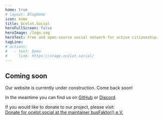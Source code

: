 ```yaml
---
home: true
# layout: BlogHome
icon: home
title: Ocelot.Social
heroFullScreen: false
heroImage: /logo.svg
heroText: Free and open-source social network for active citizenship.
tagLine: 
# actions:
#   - text: Demo
#     link: https://stage.ocelot.social/
---
```

## Coming soon

Our website is currently under construction. Come back soon!

In the meantime you can find us on [GitHub](https://github.com/Ocelot-Social-Community/) or [Discord](https://discord.gg/AGPJ7YgC).

If you would like to donate to our project, please visit:  
[Donate for ocelot.social at the maintainer busFaktor() e.V.](https://busfaktor.org/en/spenden)
